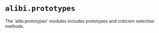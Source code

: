 # `alibi.prototypes`

The 'alibi.prototypes' modules includes prototypes and criticism selection methods.
